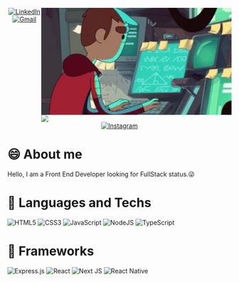 <div align="right">

<img align="right" margin="8px" width="428px" src="./.github/hmm.gif">

<p>
<img align="right" width="428px" src="https://github-readme-stats.vercel.app/api/top-langs/?username=th1ag0-Zz&hide=handlebars&layout=compact&theme=radical&hide_border=true">
</p>

</div>

<div align="center">
<a href="https://www.linkedin.com/in/thiago-furtado-silva/">
<img height="22" alt="LinkedIn" src="https://img.shields.io/badge/linkedin%20-%230077B5.svg?&style=for-the-badge&logo=linkedin&logoColor=white"/>
</a>

<a href="thiagodeveloper89@gmail.com">
<img height="22" alt="Gmail" src="https://img.shields.io/badge/Gmail-D14836?style=for-the-badge&logo=gmail&logoColor=white" />
</a>

<a href="https://www.instagram.com/thiag0_dev/">
<img height="22" alt="Instagram" src="https://img.shields.io/badge/INSTAGRAM%20-%23E4405F.svg?&style=for-the-badge&logo=Instagram&logoColor=white"/>
</a>
</div>

# :smile: About me
Hello, I am a Front End Developer looking for FullStack status.:stuck_out_tongue_winking_eye:

# :balloon: Languages and Techs
<img height="22" alt="HTML5" src="https://img.shields.io/badge/html5%20-%23E34F26.svg?&style=for-the-badge&logo=html5&logoColor=white"/> <img height="22" alt="CSS3" src="https://img.shields.io/badge/css3%20-%231572B6.svg?&style=for-the-badge&logo=css3&logoColor=white"/> <img height="22" alt="JavaScript" src="https://img.shields.io/badge/javascript%20-%23323330.svg?&style=for-the-badge&logo=javascript&logoColor=%23F7DF1E"/> <img height="22" alt="NodeJS" src="https://img.shields.io/badge/node.js%20-%2343853D.svg?&style=for-the-badge&logo=node.js&logoColor=white"/> <img height="22" alt="TypeScript" src="https://img.shields.io/badge/typescript%20-%23007ACC.svg?&style=for-the-badge&logo=typescript&logoColor=white"/>

# :cherries: Frameworks
<img height="22" alt="Express.js" src="https://img.shields.io/badge/express.js%20-%23404d59.svg?&style=for-the-badge&logo=express&logoColor=white"/> <img height="22" alt="React" src="https://img.shields.io/badge/react%20-%2320232a.svg?&style=for-the-badge&logo=react&logoColor=%2361DAFB"/> <img height="22" alt="Next JS" src="https://img.shields.io/badge/next%20js%20-%23000000.svg?&style=for-the-badge&logo=next.js&logoColor=white"/> <img height="22" alt="React Native" src="https://img.shields.io/badge/react_native%20-%2320232a.svg?&style=for-the-badge&logo=react&logoColor=%2361DAFB"/>